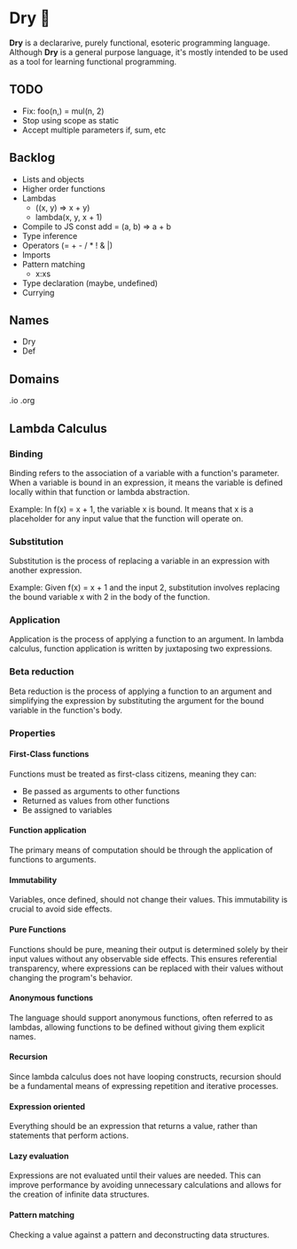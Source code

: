# Dry 🚱
**Dry** is a declararive, purely functional, esoteric programming language. Although **Dry** is a general purpose language, it's mostly intended to be used as a tool for learning functional programming.

## TODO
* Fix: foo(n,) = mul(n, 2)
* Stop using scope as static
* Accept multiple parameters if, sum, etc

## Backlog
* Lists and objects
* Higher order functions
* Lambdas
    - ((x, y) => x + y)    
    - lambda(x, y, x + 1)
* Compile to JS
    const add = (a, b) => a + b
* Type inference
* Operators (= + - / * ! & |)
* Imports
* Pattern matching
    - x:xs
* Type declaration (maybe, undefined)
* Currying

## Names
* Dry
* Def

## Domains
.io
.org

## Lambda Calculus

### Binding
Binding refers to the association of a variable with a function's parameter. When a variable is bound in an expression, it means the variable is defined locally within that function or lambda abstraction.

Example:
In f(x) = x + 1, the variable x is bound. It means that x is a placeholder for any input value that the function will operate on.

### Substitution
Substitution is the process of replacing a variable in an expression with another expression.

Example:
Given f(x) = x + 1 and the input 2, substitution involves replacing the bound variable x with 2 in the body of the function.

### Application
Application is the process of applying a function to an argument. In lambda calculus, function application is written by juxtaposing two expressions.

### Beta reduction
Beta reduction is the process of applying a function to an argument and simplifying the expression by substituting the argument for the bound variable in the function's body.

### Properties

#### First-Class functions
Functions must be treated as first-class citizens, meaning they can:
* Be passed as arguments to other functions
* Returned as values from other functions
* Be assigned to variables

#### Function application
The primary means of computation should be through the application of functions to arguments.

#### Immutability
Variables, once defined, should not change their values. This immutability is crucial to avoid side effects.

#### Pure Functions
Functions should be pure, meaning their output is determined solely by their input values without any observable side effects. This ensures referential transparency, where expressions can be replaced with their values without changing the program's behavior.

#### Anonymous functions
The language should support anonymous functions, often referred to as lambdas, allowing functions to be defined without giving them explicit names.

#### Recursion
Since lambda calculus does not have looping constructs, recursion should be a fundamental means of expressing repetition and iterative processes.

#### Expression oriented
Everything should be an expression that returns a value, rather than statements that perform actions.

#### Lazy evaluation
Expressions are not evaluated until their values are needed. This can improve performance by avoiding unnecessary calculations and allows for the creation of infinite data structures.

#### Pattern matching
Checking a value against a pattern and deconstructing data structures.